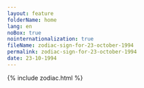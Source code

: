 ```yaml
---
layout: feature
folderName: home
lang: en
noBox: true
nointernationalization: true
fileName: zodiac-sign-for-23-october-1994
permalink: zodiac-sign-for-23-october-1994
date: 23-10-1994
---
```

{% include zodiac.html %}
